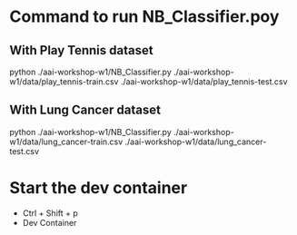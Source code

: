 # Command to run NB_Classifier.poy

## With Play Tennis dataset
python ./aai-workshop-w1/NB_Classifier.py ./aai-workshop-w1/data/play_tennis-train.csv ./aai-workshop-w1/data/play_tennis-test.csv

## With Lung Cancer dataset
python ./aai-workshop-w1/NB_Classifier.py ./aai-workshop-w1/data/lung_cancer-train.csv ./aai-workshop-w1/data/lung_cancer-test.csv

# Start the dev container

- Ctrl + Shift + p
- Dev Container